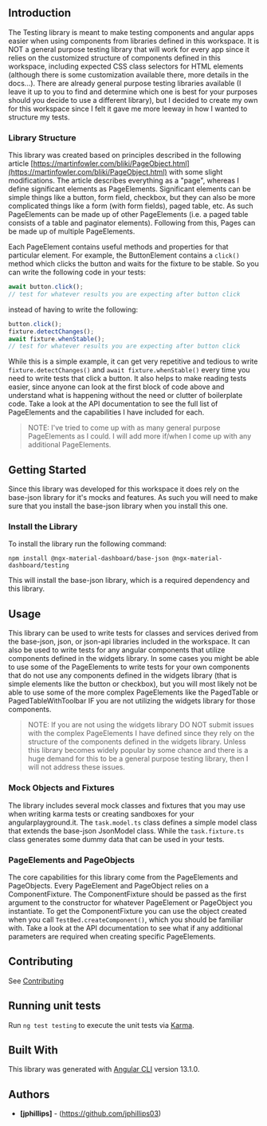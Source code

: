 ## Introduction

The Testing library is meant to make testing components and angular apps easier when using components from libraries defined in this workspace. It is NOT a general purpose testing library that will work for every app since it relies on the customized structure of components defined in this workspace, including expected CSS class selectors for HTML elements (although there is some customization available there, more details in the docs...). There are already general purpose testing libraries available (I leave it up to you to find and determine which one is best for your purposes should you decide to use a different library), but I decided to create my own for this workspace since I felt it gave me more leeway in how I wanted to structure my tests.

### Library Structure

This library was created based on principles described in the following article [https://martinfowler.com/bliki/PageObject.html](https://martinfowler.com/bliki/PageObject.html) with some slight modifications. The article describes everything as a "page", whereas I define significant elements as PageElements. Significant elements can be simple things like a button, form field, checkbox, but they can also be more complicated things like a form (with form fields), paged table, etc. As such PageElements can be made up of other PageElements (i.e. a paged table consists of a table and paginator elements). Following from this, Pages can be made up of multiple PageElements.

Each PageElement contains useful methods and properties for that particular element. For example, the ButtonElement contains a `click()` method which clicks the button and waits for the fixture to be stable. So you can write the following code in your tests:

```typescript
await button.click();
// test for whatever results you are expecting after button click
```

instead of having to write the following:

```typescript
button.click();
fixture.detectChanges();
await fixture.whenStable();
// test for whatever results you are expecting after button click
```

While this is a simple example, it can get very repetitive and tedious to write
`fixture.detectChanges()` and `await fixture.whenStable()` every time you need
to write tests that click a button. It also helps to make reading tests easier,
since anyone can look at the first block of code above and understand what is
happening without the need or clutter of boilerplate code. Take a look at the
API documentation to see the full list of PageElements and the capabilities I
have included for each.

> NOTE: I've tried to come up with as many general purpose PageElements as I could. I
> will add more if/when I come up with any additional PageElements.

## Getting Started

Since this library was developed for this workspace it does rely on the base-json library for it's mocks and features. As such you will need to make sure that you install the base-json library when you install this one.

### Install the Library

To install the library run the following command:

```
npm install @ngx-material-dashboard/base-json @ngx-material-dashboard/testing
```

This will install the base-json library, which is a required dependency and this library.

## Usage

This library can be used to write tests for classes and services derived from
the base-json, json, or json-api libraries included in the workspace. It can
also be used to write tests for any angular components that utilize components
defined in the widgets library. In some cases you might be able to use some of
the PageElements to write tests for your own components that do not use any
components defined in the widgets library (that is simple elements like the
button or checkbox), but you will most likely not be able to use some of the
more complex PageElements like the PagedTable or PagedTableWithToolbar IF you
are not utilizing the widgets library for those components.

> NOTE: If you are not using the widgets library DO NOT submit issues with the
> complex PageElements I have defined since they rely on the structure of the
> components defined in the widgets library. Unless this library becomes widely
> popular by some chance and there is a huge demand for this to be a general
> purpose testing library, then I will not address these issues.

### Mock Objects and Fixtures

The library includes several mock classes and fixtures that you may use when writing karma tests or creating sandboxes for your angularplayground.it. The `task.model.ts` class defines a simple model class that extends the base-json JsonModel class. While the `task.fixture.ts` class generates some dummy data that can be used in your tests.

### PageElements and PageObjects

The core capabilities for this library come from the PageElements and
PageObjects. Every PageElement and PageObject relies on a ComponentFixture. The
ComponentFixture should be passed as the first argument to the constructor for
whatever PageElement or PageObject you instantiate. To get the ComponentFixture
you can use the object created when you call `TestBed.createComponent()`, which
you should be familiar with. Take a look at the API documentation to see what if
any additional parameters are required when creating specific PageElements.

## Contributing

See [Contributing](https://github.com/ngx-material-dashboard/ngx-material-dashboard/CONTRIBUTING.md)

## Running unit tests

Run `ng test testing` to execute the unit tests via
[Karma](https://karma-runner.github.io).

## Built With

This library was generated with [Angular CLI](https://github.com/angular/angular-cli)
version 13.1.0.

## Authors

* **[jphillips]** - (https://github.com/jphillips03)
